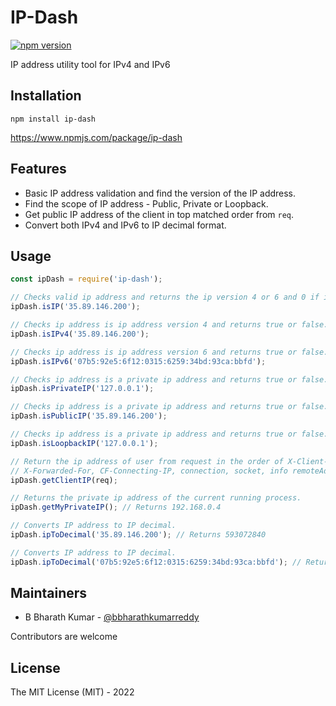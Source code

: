 # IP-Dash

[![npm version](https://badge.fury.io/js/ip-dash.svg)](https://www.npmjs.com/package/ip-dash)

IP address utility tool for IPv4 and IPv6

## Installation

```shell
npm install ip-dash
```

https://www.npmjs.com/package/ip-dash

## Features

- Basic IP address validation and find the version of the IP address.
- Find the scope of IP address - Public, Private or Loopback.
- Get public IP address of the client in top matched order from `req`.
- Convert both IPv4 and IPv6 to IP decimal format.

## Usage

```js
const ipDash = require('ip-dash');

// Checks valid ip address and returns the ip version 4 or 6 and 0 if invalid ip.
ipDash.isIP('35.89.146.200');

// Checks ip address is ip address version 4 and returns true or false.
ipDash.isIPv4('35.89.146.200');

// Checks ip address is ip address version 6 and returns true or false.
ipDash.isIPv6('07b5:92e5:6f12:0315:6259:34bd:93ca:bbfd');

// Checks ip address is a private ip address and returns true or false.
ipDash.isPrivateIP('127.0.0.1');

// Checks ip address is a private ip address and returns true or false.
ipDash.isPublicIP('35.89.146.200');

// Checks ip address is a private ip address and returns true or false.
ipDash.isLoopbackIP('127.0.0.1');

// Return the ip address of user from request in the order of X-Client-IP,
// X-Forwarded-For, CF-Connecting-IP, connection, socket, info remoteAddresses.
ipDash.getClientIP(req);

// Returns the private ip address of the current running process.
ipDash.getMyPrivateIP(); // Returns 192.168.0.4

// Converts IP address to IP decimal.
ipDash.ipToDecimal('35.89.146.200'); // Returns 593072840

// Converts IP address to IP decimal.
ipDash.ipToDecimal('07b5:92e5:6f12:0315:6259:34bd:93ca:bbfd'); // Returns 10247381111315175137996068065712454653
```

## Maintainers

- B Bharath Kumar - [@bbharathkumarreddy](https://github.com/bbharathkumarreddy/)

Contributors are welcome

## License

The MIT License (MIT) - 2022
